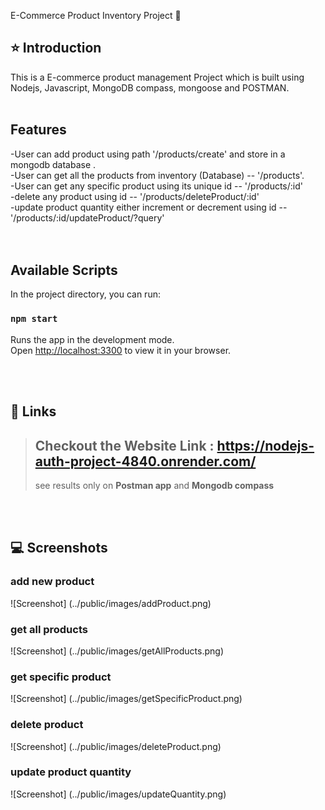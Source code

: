 E-Commerce Product Inventory Project 🚀

## ⭐ Introduction

This is a E-commerce product management Project which is built using Nodejs, Javascript, MongoDB compass, mongoose and POSTMAN.
<br/>
<br/>

## Features
-User can add product using path '/products/create' and store in a mongodb database . <br/>
-User can get all the products from inventory (Database) -- '/products'.     <br/>
-User can get any specific product using its unique id -- '/products/:id' <br/>
-delete any product using id -- '/products/deleteProduct/:id' <br/>
-update product quantity either increment or decrement using id -- '/products/:id/updateProduct/?query' <br/>
<br/>
<br/>

## Available Scripts
In the project directory, you can run:

### `npm start`
Runs the app in the development mode.\
Open [http://localhost:3300](http://localhost:3300) to view it in your browser.

<br/>
<br/>

## 🔗 Links

> ## Checkout the Website Link : https://nodejs-auth-project-4840.onrender.com/
> see results only on <b>Postman app</b> and <b>Mongodb compass</b>

<br/>
<br/>

## 💻 Screenshots

### add new product

![Screenshot] (../public/images/addProduct.png)

### get all products

![Screenshot] (../public/images/getAllProducts.png)

### get specific product

![Screenshot] (../public/images/getSpecificProduct.png)

### delete product

![Screenshot] (../public/images/deleteProduct.png)

### update product quantity

![Screenshot] (../public/images/updateQuantity.png)
